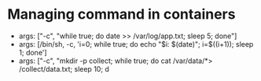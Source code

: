 # Managing command in containers

- args: ["-c", "while true; do date >> /var/log/app.txt; sleep 5; done"]
- args: [/bin/sh, -c, 'i=0; while true; do echo "$i: $(date)"; i=$((i+1)); sleep 1; done']
- args: ["-c", "mkdir -p collect; while true; do cat /var/data/\*> /collect/data.txt; sleep 10; d
